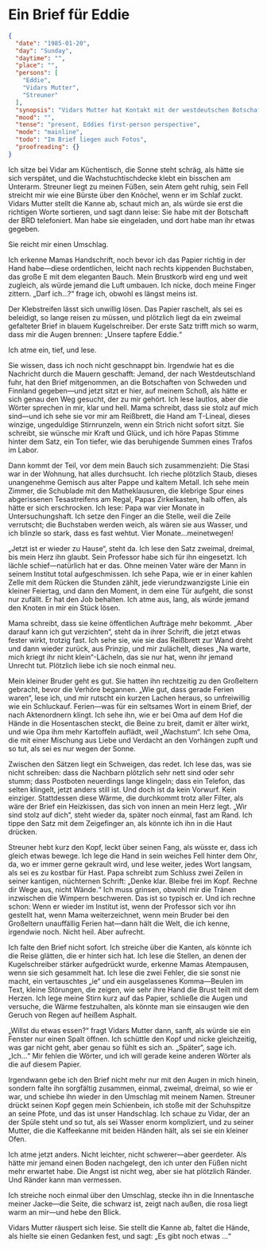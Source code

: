 # Ein Brief für Eddie

```json
{
  "date": "1985-01-20",
  "day": "Sunday",
  "daytime": "",
  "place": "",
  "persons": [
    "Eddie",
    "Vidars Mutter",
    "Streuner"
  ],
  "synopsis": "Vidars Mutter hat Kontakt mit der westdeutschen Botschaft aufgenommen. Sie haben Briefe für Eddie",
  "mood": "",
  "tense": "present, Eddies first-person perspective",
  "mode": "mainline",
  "todo": "Im Brief liegen auch Fotos",
  "proofreading": {}
}
```

Ich sitze bei Vidar am Küchentisch, die Sonne steht schräg, als hätte sie sich
verspätet, und die Wachstuchtischdecke klebt ein bisschen am Unterarm. Streuner
liegt zu meinen Füßen, sein Atem geht ruhig, sein Fell streicht mir wie eine
Bürste über den Knöchel, wenn er im Schlaf zuckt. Vidars Mutter stellt die Kanne
ab, schaut mich an, als würde sie erst die richtigen Worte sortieren, und sagt
dann leise: Sie habe mit der Botschaft der BRD telefoniert. Man habe sie
eingeladen, und dort habe man ihr etwas gegeben.

Sie reicht mir einen Umschlag.

Ich erkenne Mamas Handschrift, noch bevor ich das Papier richtig in der Hand
habe—diese ordentlichen, leicht nach rechts kippenden Buchstaben, das große E
mit dem eleganten Bauch. Mein Brustkorb wird eng und weit zugleich, als würde
jemand die Luft umbauen. Ich nicke, doch meine Finger zittern. „Darf ich…?“
frage ich, obwohl es längst meins ist.

Der Klebstreifen lässt sich unwillig lösen. Das Papier raschelt, als sei es
beleidigt, so lange reisen zu müssen, und plötzlich liegt da ein zweimal
gefalteter Brief in blauem Kugelschreiber. Der erste Satz trifft mich so warm,
dass mir die Augen brennen: „Unsere tapfere Eddie.“

Ich atme ein, tief, und lese.

Sie wissen, dass ich noch nicht geschnappt bin. Irgendwie hat es die Nachricht
durch die Mauern geschafft: Jemand, der nach Westdeutschland fuhr, hat den Brief
mitgenommen, an die Botschaften von Schweden und Finnland gegeben—und jetzt
sitzt er hier, auf meinem Schoß, als hätte er sich genau den Weg gesucht, der zu
mir gehört. Ich lese lautlos, aber die Wörter sprechen in mir, klar und hell.
Mama schreibt, dass sie stolz auf mich sind—und ich sehe sie vor mir am
Reißbrett, die Hand am T-Lineal, dieses winzige, ungeduldige Stirnrunzeln, wenn
ein Strich nicht sofort sitzt. Sie schreibt, sie wünsche mir Kraft und Glück,
und ich höre Papas Stimme hinter dem Satz, ein Ton tiefer, wie das beruhigende
Summen eines Trafos im Labor.

Dann kommt der Teil, vor dem mein Bauch sich zusammenzieht: Die Stasi war in der
Wohnung, hat alles durchsucht. Ich rieche plötzlich Staub, dieses unangenehme
Gemisch aus alter Pappe und kaltem Metall. Ich sehe mein Zimmer, die Schublade
mit den Matheklausuren, die klebrige Spur eines abgerissenen Tesastreifens am
Regal, Papas Zirkelkasten, halb offen, als hätte er sich erschrocken. Ich lese:
Papa war vier Monate in Untersuchungshaft. Ich setze den Finger an die Stelle,
weil die Zeile verrutscht; die Buchstaben werden weich, als wären sie aus
Wasser, und ich blinzle so stark, dass es fast wehtut. Vier Monate…meinetwegen!

„Jetzt ist er wieder zu Hause“, steht da. Ich lese den Satz zweimal, dreimal,
bis mein Herz ihn glaubt. Sein Professor habe sich für ihn eingesetzt. Ich
lächle schief—natürlich hat er das. Ohne meinen Vater wäre der Mann in seinem
Institut total aufgeschmissen. Ich sehe Papa, wie er in einer kahlen Zelle mit
dem Rücken die Stunden zählt, jede vierundzwanzigste Linie ein kleiner Feiertag,
und dann den Moment, in dem eine Tür aufgeht, die sonst nur zufällt. Er hat den
Job behalten. Ich atme aus, lang, als würde jemand den Knoten in mir ein Stück
lösen.

Mama schreibt, dass sie keine öffentlichen Aufträge mehr bekommt. „Aber darauf
kann ich gut verzichten“, steht da in ihrer Schrift, die jetzt etwas fester
wirkt, trotzig fast. Ich sehe sie, wie sie das Reißbrett zur Wand dreht und dann
wieder zurück, aus Prinzip, und mir zulächelt, dieses „Na warte, mich kriegt ihr
nicht klein“-Lächeln, das sie nur hat, wenn ihr jemand Unrecht tut. Plötzlich
liebe ich sie noch einmal neu.

Mein kleiner Bruder geht es gut. Sie hatten ihn rechtzeitig zu den Großeltern
gebracht, bevor die Verhöre begannen. „Wie gut, dass gerade Ferien waren“, lese
ich, und mir rutscht ein kurzen Lachen heraus, so unfreiwillig wie ein
Schluckauf. Ferien—was für ein seltsames Wort in einem Brief, der nach
Aktenordnern klingt. Ich sehe ihn, wie er bei Oma auf dem Hof die Hände in die
Hosentaschen steckt, die Beine zu breit, damit er älter wirkt, und wie Opa ihm
mehr Kartoffeln auflädt, weil „Wachstum“. Ich sehe Oma, die mit einer Mischung
aus Liebe und Verdacht an den Vorhängen zupft und so tut, als sei es nur wegen
der Sonne.

Zwischen den Sätzen liegt ein Schweigen, das redet. Ich lese das, was sie nicht
schreiben: dass die Nachbarn plötzlich sehr nett sind oder sehr stumm; dass
Postboten neuerdings lange klingeln; dass ein Telefon, das selten klingelt,
jetzt anders still ist. Und doch ist da kein Vorwurf. Kein einziger. Stattdessen
diese Wärme, die durchkommt trotz aller Filter, als wäre der Brief ein
Heizkissen, das sich von innen an mein Herz legt. „Wir sind stolz auf dich“,
steht wieder da, später noch einmal, fast am Rand. Ich tippe den Satz mit dem
Zeigefinger an, als könnte ich ihn in die Haut drücken.

Streuner hebt kurz den Kopf, leckt über seinen Fang, als wüsste er, dass ich
gleich etwas bewege. Ich lege die Hand in sein weiches Fell hinter dem Ohr, da,
wo er immer gerne gekrault wird, und lese weiter, jedes Wort langsam, als sei es
zu kostbar für Hast. Papa schreibt zum Schluss zwei Zeilen in seiner kantigen,
nüchternen Schrift: „Denke klar. Bleibe frei im Kopf. Rechne dir Wege aus, nicht
Wände.“ Ich muss grinsen, obwohl mir die Tränen inzwischen die Wimpern
beschweren. Das ist so typisch er. Und ich rechne schon: Wenn er wieder im
Institut ist, wenn der Professor sich vor ihn gestellt hat, wenn Mama
weiterzeichnet, wenn mein Bruder bei den Großeltern unauffällig Ferien hat—dann
hält die Welt, die ich kenne, irgendwie noch. Nicht heil. Aber aufrecht.

Ich falte den Brief nicht sofort. Ich streiche über die Kanten, als könnte ich
die Reise glätten, die er hinter sich hat. Ich lese die Stellen, an denen der
Kugelschreiber stärker aufgedrückt wurde, erkenne Mamas Atempausen, wenn sie
sich gesammelt hat. Ich lese die zwei Fehler, die sie sonst nie macht, ein
vertauschtes „ie“ und ein ausgelassenes Komma—Beulen im Text, kleine Störungen,
die zeigen, wie sehr ihre Hand die Brust teilt mit dem Herzen. Ich lege meine
Stirn kurz auf das Papier, schließe die Augen und versuche, die Wärme
festzuhalten, als könnte man sie einsaugen wie den Geruch von Regen auf heißem
Asphalt.

„Willst du etwas essen?“ fragt Vidars Mutter dann, sanft, als würde sie ein
Fenster nur einen Spalt öffnen. Ich schüttle den Kopf und nicke gleichzeitig,
was gar nicht geht, aber genau so fühlt es sich an. „Später“, sage ich. „Ich…“
Mir fehlen die Wörter, und ich will gerade keine anderen Wörter als die auf
diesem Papier.

Irgendwann gebe ich den Brief nicht mehr nur mit den Augen in mich hinein,
sondern falte ihn sorgfältig zusammen, einmal, zweimal, dreimal, so wie er war,
und schiebe ihn wieder in den Umschlag mit meinem Namen. Streuner drückt seinen
Kopf gegen mein Schienbein, ich stoße mit der Schuhspitze an seine Pfote, und
das ist unser Handschlag. Ich schaue zu Vidar, der an der Spüle steht und so
tut, als sei Wasser enorm kompliziert, und zu seiner Mutter, die die Kaffeekanne
mit beiden Händen hält, als sei sie ein kleiner Ofen.

Ich atme jetzt anders. Nicht leichter, nicht schwerer—aber geerdeter. Als hätte
mir jemand einen Boden nachgelegt, den ich unter den Füßen nicht mehr erwartet
habe. Die Angst ist nicht weg, aber sie hat plötzlich Ränder. Und Ränder kann
man vermessen.

Ich streiche noch einmal über den Umschlag, stecke ihn in die Innentasche meiner
Jacke—die Seite, die schwarz ist, zeigt nach außen, die rosa liegt warm an
mir—und hebe den Blick.

Vidars Mutter räuspert sich leise. Sie stellt die Kanne ab, faltet die Hände,
als hielte sie einen Gedanken fest, und sagt: „Es gibt noch etwas …“
